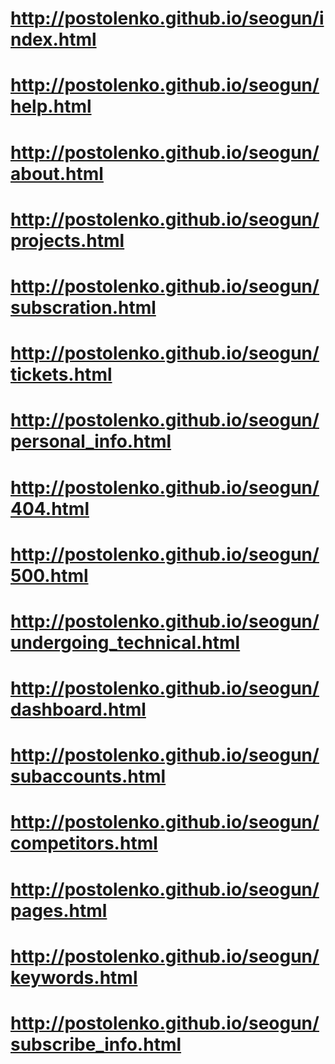 # http://postolenko.github.io/seogun/index.html
# http://postolenko.github.io/seogun/help.html
# http://postolenko.github.io/seogun/about.html
# http://postolenko.github.io/seogun/projects.html
# http://postolenko.github.io/seogun/subscration.html
# http://postolenko.github.io/seogun/tickets.html
# http://postolenko.github.io/seogun/personal_info.html
# http://postolenko.github.io/seogun/404.html
# http://postolenko.github.io/seogun/500.html
# http://postolenko.github.io/seogun/undergoing_technical.html
# http://postolenko.github.io/seogun/dashboard.html
# http://postolenko.github.io/seogun/subaccounts.html
# http://postolenko.github.io/seogun/competitors.html
# http://postolenko.github.io/seogun/pages.html
# http://postolenko.github.io/seogun/keywords.html
# http://postolenko.github.io/seogun/subscribe_info.html